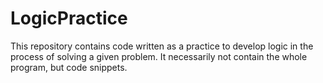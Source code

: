# LogicPractice
This repository contains code written as a practice to develop logic in the process of solving a given problem. It necessarily not contain the whole program, but code snippets.
